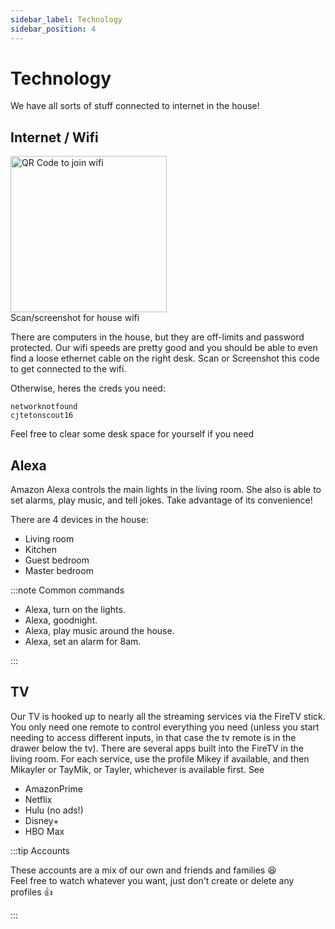 ```yaml
---
sidebar_label: Technology
sidebar_position: 4
---
```


# Technology

We have all sorts of stuff connected to internet in the house!

## Internet / Wifi

<div style={{float:'right'}}>
    <img
    src={require('../../static/img/qrcode.png').default}
    alt="QR Code to join wifi"
    height="250vw"
    width="250vw"
    href='WIFI%3AT%3AWPA%3BS%3Anetworknotfound%3BP%3Acjtetonscout16%3BH%3A%3B'
    name='WifiQR'
    />
    <br/>
    <label for='WifiQR' style={{marginLeft:'auto', marginRight:'auto', fontSize:'12px' }}>Scan/screenshot for house wifi</label>
</div>


There are computers in the house, but they are off-limits and password protected. Our wifi speeds are pretty good and you should be able to even find a loose ethernet cable on the right desk. Scan or Screenshot this code to get connected to the wifi. 

Otherwise, heres the creds you need: 

`networknotfound` <br/> 
`cjtetonscout16`

Feel free to clear some desk space for yourself if you need

## Alexa

Amazon Alexa controls the main lights in the living room. She also is able to set alarms, play music, and tell jokes. Take advantage of its convenience!

There are 4 devices in the house:
- Living room
- Kitchen
- Guest bedroom
- Master bedroom

:::note Common commands

- Alexa, turn on the lights. 
- Alexa, goodnight.
- Alexa, play music around the house.
- Alexa, set an alarm for 8am.

:::

## TV

Our TV is hooked up to nearly all the streaming services via the FireTV stick. You only need one remote to control everything you need (unless you start needing to access different inputs, in that case the tv remote is in the drawer below the tv).
There are several apps built into the FireTV in the living room. 
For each service, use the profile Mikey if available, and then Mikayler or TayMik, or Tayler, whichever is available first. See 

* AmazonPrime
* Netflix
* Hulu (no ads!)
* Disney+
* HBO Max

:::tip Accounts 

These accounts are a mix of our own and friends and families :laughing:  
Feel free to watch whatever you want, just don't create or delete any profiles :thumbsup:

:::
